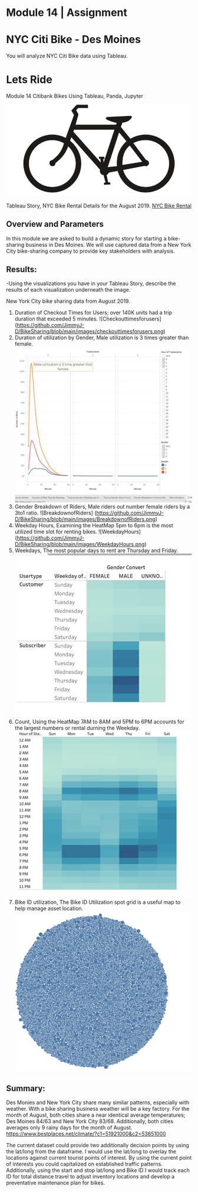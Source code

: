 # Module 14 | Assignment
# NYC Citi Bike - Des Moines

You will analyze NYC Citi Bike data using Tableau.

# Lets Ride

Module 14 Citibank Bikes
Using Tableau, Panda, Jupyter

![bikeclipart](https://github.com/JimmyJ-D/BikeSharing/blob/main/images/bikeclipart.png)

Tableau Story, NYC Bike Rental Details for the August 2019. [NYC Bike Rental](https://public.tableau.com/profile/jimmy.jordan#!/vizhome/UpdatedChallengeModule14/NYCBikeDetails?publish=yes)

## Overview and Parameters

In this module we are asked to build a dynamic story for starting a bike-sharing business in Des Moines. We will use  captured data from a New York City bike-sharing company to provide key stakeholders with analysis.

## Results:
-Using the visualizations you have in your Tableau Story, describe the results of each visualization underneath the image.

New York City bike sharing data from August 2019.
1. Duration of Checkout Times for Users; over 140K units had a trip duration that exceeded 5 minutes. ![Checkouttimesforusers] (https://github.com/JimmyJ-D/BikeSharing/blob/main/images/checkouttimesforusers.png)
2. Duration of utilization by Gender, Male utilization is 3 times greater than female. ![CheckouttimesbyGenders](https://github.com/JimmyJ-D/BikeSharing/blob/main/images/CheckouttimesbyGenders.png)
3. Gender Breakdown of Riders, Male riders out number female riders by a 3to1 ratio. ![BreakdownofRiders] (https://github.com/JimmyJ-D/BikeSharing/blob/main/images/BreakdownofRiders.png)
4. Weekday Hours, Examining the HeatMap 5pm to 6pm is the most utilized time slot for renting bikes. ![WeekdayHours] (https://github.com/JimmyJ-D/BikeSharing/blob/main/images/WeekdayHours.png)
5. Weekdays, The most popular days to rent are Thursday and Friday. ![PopularDaystoRent](https://github.com/JimmyJ-D/BikeSharing/blob/main/images/PopularDaystoRent.png)
6. Count, Using the HeatMap 7AM to 8AM and 5PM to 6PM accounts for the largest numbers or rental durning the Weekday.![Count](https://github.com/JimmyJ-D/BikeSharing/blob/main/images/Count.png)
7. Bike ID utilization, The Bike ID Utilization spot grid is a useful map to help manage asset location. ![BikeID](https://github.com/JimmyJ-D/BikeSharing/blob/main/images/BikeID.png)

## Summary:
Des Monies and New York City share many similar patterns, especially with weather. With a bike sharing business weather will be a key factory. For the month of August, both cities share a near identical average temperatures; Des Moines 84/63 and New York City 83/68. Additionally, both cities averages only 9 rainy days for the month of August. https://www.bestplaces.net/climate/?c1=51921000&c2=53651000

The current dataset could provide two additionally decision points by using the lat/long from the dataframe.  I would use the lat/long to overlay the locations against current tourist points of interest. By using the current point of interests you could capitalized on established traffic patterns.  Additionally, using the start and stop lat/long and Bike ID I would track each ID for total distance travel to adjust inventory locations and develop a preventative maintenance plan for bikes.
